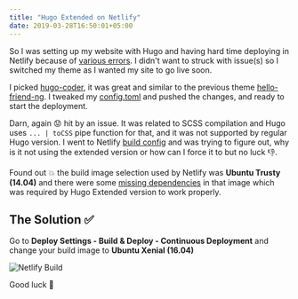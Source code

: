 ```yaml
---
title: "Hugo Extended on Netlify"
date: 2019-03-28T16:50:01+05:00
---
```


So I was setting up my website with Hugo and having hard time deploying in Netlify because of [various errors](https://github.com/gohugoio/hugo/issues/5745). I didn't want to struck with issue(s) so I switched my theme as I wanted my site to go live soon.

I picked [hugo-coder](https://github.com/luizdepra/hugo-coder/), it was great and similar to the previous theme [hello-friend-ng](https://github.com/rhazdon/hugo-theme-hello-friend-ng). I tweaked my [config.toml](https://github.com/rahilwazir/rahilw.dev/blob/master/config.toml) and pushed the changes, and ready to start the deployment.

Darn, again :worried: hit by an issue. It was related to SCSS compilation and Hugo uses `... | toCSS` pipe function for that, and it was not supported by regular Hugo version. I went to Netlify [build config](https://github.com/rahilwazir/rahilw.dev/blob/master/config.toml) and was trying to figure out, why is it not using the extended version or how can I force it to but no luck :thumbsdown:.

Found out :collision: the build image selection used by Netlify was **Ubuntu Trusty (14.04)** and there were some [missing dependencies](https://github.com/netlify/build-image/issues/183) in that image which was required by Hugo Extended version to work properly.

## The Solution :white_check_mark:

Go to **Deploy Settings - Build & Deploy - Continuous Deployment** and change your build image to **Ubuntu Xenial (16.04)**

![Netlify Build](/img/netlify-build.png)

Good luck :tada:
